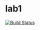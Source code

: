 # lab1

[![Build Status](https://travis-ci.com/itmo-java-basics-2020/task-1-kromarty.svg?branch=master)](https://travis-ci.com/itmo-java-basics-2020/task-1-kromarty)